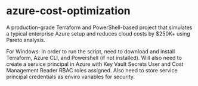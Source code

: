 # azure-cost-optimization
A production-grade Terraform and PowerShell-based project that simulates a typical enterprise Azure setup and reduces cloud costs by $250K+ using Pareto analysis.


For Windows: In order to run the script, need to download and install Terraform, Azure CLI, and Powershell (if not installed). Will also need to create a service principal in Azure with Key Vault Secrets User and Cost Management Reader RBAC roles assigned. Also need to store service principal credentials as enviro variables for security. 

